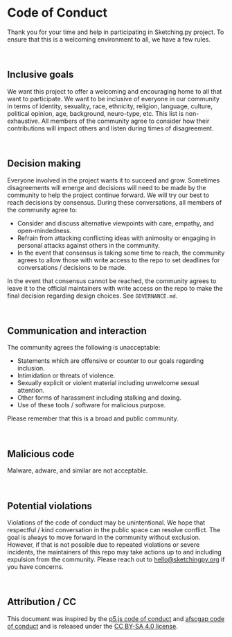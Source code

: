 # Code of Conduct
Thank you for your time and help in participating in Sketching.py project. To ensure that this is a welcoming environment to all, we have a few rules.

<br>

## Inclusive goals
We want this project to offer a welcoming and encouraging home to all that want to participate. We want to be inclusive of everyone in our community in terms of identity, sexuality, race, ethnicity, religion, language, culture, political opinion, age, background, neuro-type, etc. This list is non-exhaustive. All members of the community agree to consider how their contributions will impact others and listen during times of disagreement. 

<br>

## Decision making
Everyone involved in the project wants it to succeed and grow. Sometimes disagreements will emerge and decisions will need to be made by the community to help the project continue forward. We will try our best to reach decisions by consensus. During these conversations, all members of the community agree to:

 - Consider and discuss alternative viewpoints with care, empathy, and open-mindedness.
 - Refrain from attacking conflicting ideas with animosity or engaging in personal attacks against others in the community.
 - In the event that consensus is taking some time to reach, the community agrees to allow those with write access to the repo to set deadlines for conversations / decisions to be made.

In the event that consensus cannot be reached, the community agrees to leave it to the official maintainers with write access on the repo to make the final decision regarding design choices. See `GOVERNANCE.md`.

<br>

## Communication and interaction
The community agrees the following is unacceptable:

 - Statements which are offensive or counter to our goals regarding inclusion.
 - Intimidation or threats of violence.
 - Sexually explicit or violent material including unwelcome sexual attention.
 - Other forms of harassment including stalking and doxing.
 - Use of these tools / software for malicious purpose.

Please remember that this is a broad and public community.

<br>

## Malicious code
Malware, adware, and similar are not acceptable.

<br>

## Potential violations
Violations of the code of conduct may be unintentional. We hope that respectful / kind conversation in the public space can resolve conflict. The goal is always to move forward in the community without exclusion. However, if that is not possible due to repeated violations or severe incidents, the maintainers of this repo may take actions up to and including expulsion from the community. Please reach out to hello@sketchingpy.org if you have concerns.

<br>

## Attribution / CC
This document was inspired by the [p5.js code of conduct](https://github.com/processing/p5.js/blob/main/CODE_OF_CONDUCT.md#p5js-code-of-conduct) and [afscgap code of conduct](https://github.com/SchmidtDSE/afscgap/blob/main/CONDUCT.md) and is released under the [CC BY-SA 4.0 license](https://creativecommons.org/licenses/by-sa/4.0/).